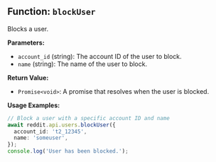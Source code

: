 ## Function: `blockUser`

Blocks a user.

**Parameters:**

- `account_id` (string): The account ID of the user to block.
- `name` (string): The name of the user to block.

**Return Value:**

- `Promise<void>`: A promise that resolves when the user is blocked.

**Usage Examples:**

```typescript
// Block a user with a specific account ID and name
await reddit.api.users.blockUser({
  account_id: 't2_12345',
  name: 'someuser',
});
console.log('User has been blocked.');
```
